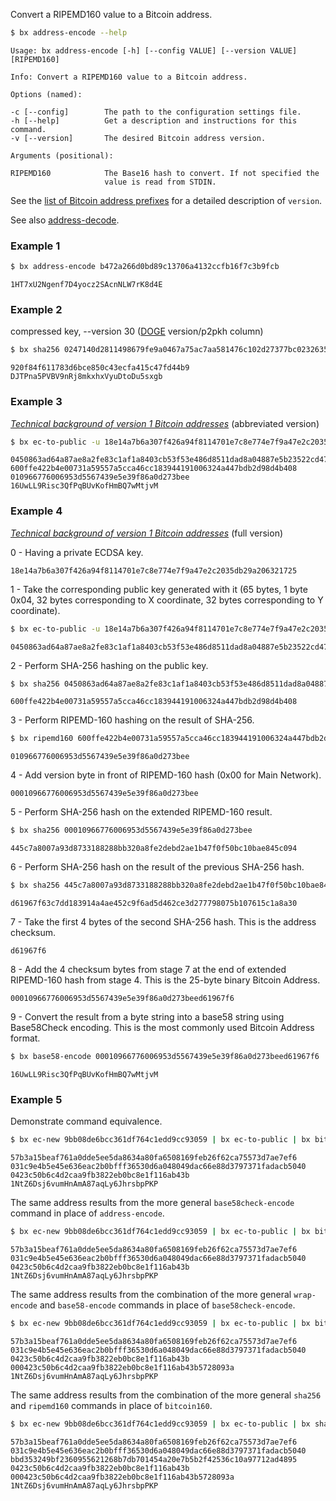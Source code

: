 Convert a RIPEMD160 value to a Bitcoin address.
```sh
$ bx address-encode --help
```
```
Usage: bx address-encode [-h] [--config VALUE] [--version VALUE]
[RIPEMD160]

Info: Convert a RIPEMD160 value to a Bitcoin address.

Options (named):

-c [--config]        The path to the configuration settings file.
-h [--help]          Get a description and instructions for this command.
-v [--version]       The desired Bitcoin address version.

Arguments (positional):

RIPEMD160            The Base16 hash to convert. If not specified the
                     value is read from STDIN.
```
See the [list of Bitcoin address prefixes](https://en.bitcoin.it/wiki/List_of_address_prefixes) for a detailed description of `version`.

See also [address-decode](bx-address-decode).
### Example 1
```sh
$ bx address-encode b472a266d0bd89c13706a4132ccfb16f7c3b9fcb
```
```
1HT7xU2Ngenf7D4yocz2SAcnNLW7rK8d4E
```
### Example 2
compressed key, --version 30 ([DOGE](https://github.com/libbitcoin/libbitcoin/wiki/BIP44-Altcoin-Version-Mappings#bip44-altcoin-version-mapping-table) version/p2pkh column)
```sh
$ bx sha256 0247140d2811498679fe9a0467a75ac7aa581476c102d27377bc0232635af8ad36 | bx ripemd160 | bx address-encode -v 30
```
```
920f84f611783d6bce850c43ecfa415c47fd44b9
DJTPna5PVBV9nRj8mkxhxVyuDtoDu5sxgb
```
### Example 3
*[Technical background of version 1 Bitcoin addresses]((https://en.bitcoin.it/wiki/Technical_background_of_version_1_Bitcoin_addresses))* (abbreviated version)
```sh
$ bx ec-to-public -u 18e14a7b6a307f426a94f8114701e7c8e774e7f9a47e2c2035db29a206321725 | bx sha256 | bx ripemd160 | bx address-encode
```
```
0450863ad64a87ae8a2fe83c1af1a8403cb53f53e486d8511dad8a04887e5b23522cd470243453a299fa9e77237716103abc11a1df38855ed6f2ee187e9c582ba6
600ffe422b4e00731a59557a5cca46cc183944191006324a447bdb2d98d4b408
010966776006953d5567439e5e39f86a0d273bee
16UwLL9Risc3QfPqBUvKofHmBQ7wMtjvM
```
### Example 4
*[Technical background of version 1 Bitcoin addresses]((https://en.bitcoin.it/wiki/Technical_background_of_version_1_Bitcoin_addresses))* (full version)

0 - Having a private ECDSA key.
```
18e14a7b6a307f426a94f8114701e7c8e774e7f9a47e2c2035db29a206321725
```
1 - Take the corresponding public key generated with it (65 bytes, 1 byte 0x04, 32 bytes corresponding to X coordinate, 32 bytes corresponding to Y coordinate).
```sh
$ bx ec-to-public -u 18e14a7b6a307f426a94f8114701e7c8e774e7f9a47e2c2035db29a206321725
```
```
0450863ad64a87ae8a2fe83c1af1a8403cb53f53e486d8511dad8a04887e5b23522cd470243453a299fa9e77237716103abc11a1df38855ed6f2ee187e9c582ba6
```
2 - Perform SHA-256 hashing on the public key.
```sh
$ bx sha256 0450863ad64a87ae8a2fe83c1af1a8403cb53f53e486d8511dad8a04887e5b23522cd470243453a299fa9e77237716103abc11a1df38855ed6f2ee187e9c582ba6
```
```
600ffe422b4e00731a59557a5cca46cc183944191006324a447bdb2d98d4b408
```
3 - Perform RIPEMD-160 hashing on the result of SHA-256.
```sh
$ bx ripemd160 600ffe422b4e00731a59557a5cca46cc183944191006324a447bdb2d98d4b408
```
```
010966776006953d5567439e5e39f86a0d273bee
```
4 - Add version byte in front of RIPEMD-160 hash (0x00 for Main Network).
```
00010966776006953d5567439e5e39f86a0d273bee
```
5 - Perform SHA-256 hash on the extended RIPEMD-160 result.
```sh
$ bx sha256 00010966776006953d5567439e5e39f86a0d273bee
```
```
445c7a8007a93d8733188288bb320a8fe2debd2ae1b47f0f50bc10bae845c094
```
6 - Perform SHA-256 hash on the result of the previous SHA-256 hash.
```sh
$ bx sha256 445c7a8007a93d8733188288bb320a8fe2debd2ae1b47f0f50bc10bae845c094
```
```
d61967f63c7dd183914a4ae452c9f6ad5d462ce3d277798075b107615c1a8a30
```
7 - Take the first 4 bytes of the second SHA-256 hash. This is the address checksum.
```
d61967f6
```
8 - Add the 4 checksum bytes from stage 7 at the end of extended RIPEMD-160 hash from stage 4. This is the 25-byte binary Bitcoin Address.
```
00010966776006953d5567439e5e39f86a0d273beed61967f6
```
9 - Convert the result from a byte string into a base58 string using Base58Check encoding. This is the most commonly used Bitcoin Address format.
```sh
$ bx base58-encode 00010966776006953d5567439e5e39f86a0d273beed61967f6
```
```
16UwLL9Risc3QfPqBUvKofHmBQ7wMtjvM
```
### Example 5
Demonstrate command equivalence.
```sh
$ bx ec-new 9bb08de6bcc361df764c1edd9cc93059 | bx ec-to-public | bx bitcoin160 | bx address-encode
```
```
57b3a15beaf761a0dde5ee5da8634a80fa6508169feb26f62ca75573d7ae7ef6
031c9e4b5e45e636eac2b0bfff36530d6a048049dac66e88d3797371fadacb5040
0423c50b6c4d2caa9fb3822eb0bc8e1f116ab43b
1NtZ6Dsj6vumHnAmA87aqLy6JhrsbpPKP
```
The same address results from the more general `base58check-encode` command in place of `address-encode`.
```sh
$ bx ec-new 9bb08de6bcc361df764c1edd9cc93059 | bx ec-to-public | bx bitcoin160 | bx base58check-encode
```
```
57b3a15beaf761a0dde5ee5da8634a80fa6508169feb26f62ca75573d7ae7ef6
031c9e4b5e45e636eac2b0bfff36530d6a048049dac66e88d3797371fadacb5040
0423c50b6c4d2caa9fb3822eb0bc8e1f116ab43b
1NtZ6Dsj6vumHnAmA87aqLy6JhrsbpPKP
```
The same address results from the combination of the more general `wrap-encode` and `base58-encode` commands in place of `base58check-encode`.
```sh
$ bx ec-new 9bb08de6bcc361df764c1edd9cc93059 | bx ec-to-public | bx bitcoin160 | bx wrap-encode | bx base58-encode
```
```
57b3a15beaf761a0dde5ee5da8634a80fa6508169feb26f62ca75573d7ae7ef6
031c9e4b5e45e636eac2b0bfff36530d6a048049dac66e88d3797371fadacb5040
0423c50b6c4d2caa9fb3822eb0bc8e1f116ab43b
000423c50b6c4d2caa9fb3822eb0bc8e1f116ab43b5728093a
1NtZ6Dsj6vumHnAmA87aqLy6JhrsbpPKP
```
The same address results from the combination of the more general `sha256 ` and `ripemd160` commands in place of `bitcoin160`.
```sh
$ bx ec-new 9bb08de6bcc361df764c1edd9cc93059 | bx ec-to-public | bx sha256 | bx ripemd160 | bx wrap-encode | bx base58-encode
```
```
57b3a15beaf761a0dde5ee5da8634a80fa6508169feb26f62ca75573d7ae7ef6
031c9e4b5e45e636eac2b0bfff36530d6a048049dac66e88d3797371fadacb5040
bbd353249bf2360955621268b7db701454a20e7b5b2f42536c10a97712ad4895
0423c50b6c4d2caa9fb3822eb0bc8e1f116ab43b
000423c50b6c4d2caa9fb3822eb0bc8e1f116ab43b5728093a
1NtZ6Dsj6vumHnAmA87aqLy6JhrsbpPKP
```